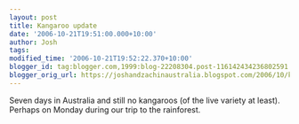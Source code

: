 ```yaml
---
layout: post
title: Kangaroo update
date: '2006-10-21T19:51:00.000+10:00'
author: Josh
tags: 
modified_time: '2006-10-21T19:52:22.370+10:00'
blogger_id: tag:blogger.com,1999:blog-22208304.post-116142434236802591
blogger_orig_url: https://joshandzachinaustralia.blogspot.com/2006/10/kangaroo-update.html
---
```


Seven days in Australia and still no kangaroos (of the live variety at least). Perhaps on Monday during our trip to the rainforest.